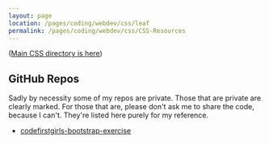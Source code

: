 ```yaml
---
layout: page
location: /pages/coding/webdev/css/leaf
permalink: /pages/coding/webdev/css/CSS-Resources
---
```


([Main CSS directory is here](/pages/coding/webdev/CSS))

## GitHub Repos 

Sadly by necessity some of my repos are private. Those that are private are clearly marked. For those that are, please don't ask me to share the code, because I can't. They're listed here purely for my reference.

- [codefirstgirls-bootstrap-exercise](https://github.com/claresudbery/codefirstgirls-bootstrap-exercise)

